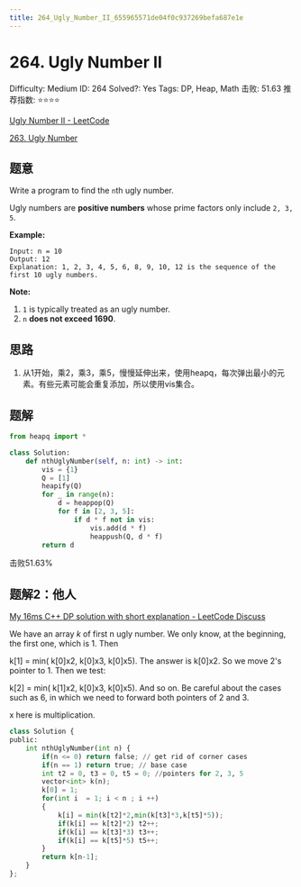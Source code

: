 ```yaml
---
title: 264_Ugly_Number_II_655965571de04f0c937269befa687e1e
---
```


# 264. Ugly Number II

Difficulty: Medium
ID: 264
Solved?: Yes
Tags: DP, Heap, Math
击败: 51.63
推荐指数: ⭐⭐⭐⭐

[Ugly Number II - LeetCode](https://leetcode.com/problems/ugly-number-ii/)

[263. Ugly Number](263%20Ugly%20Number%205cd2d96766e84ec6b7c9b053a1321d7b.md) 

## 题意

Write a program to find the `n`th ugly number.

Ugly numbers are **positive numbers** whose prime factors only include `2, 3, 5`.

**Example:**

```
Input: n = 10
Output: 12
Explanation: 1, 2, 3, 4, 5, 6, 8, 9, 10, 12 is the sequence of the first 10 ugly numbers.
```

**Note:**  

1. `1` is typically treated as an ugly number.
2. `n` **does not exceed 1690**.

## 思路

1. 从1开始，乘2，乘3，乘5，慢慢延伸出来，使用heapq，每次弹出最小的元素。有些元素可能会重复添加，所以使用vis集合。

## 题解

```python
from heapq import *

class Solution:
    def nthUglyNumber(self, n: int) -> int:
        vis = {1}
        Q = [1]
        heapify(Q)
        for _ in range(n):
            d = heappop(Q)
            for f in [2, 3, 5]:
                if d * f not in vis:
                    vis.add(d * f)
                    heappush(Q, d * f)
        return d
```

击败51.63%

## 题解2：他人

[My 16ms C++ DP solution with short explanation - LeetCode Discuss](https://leetcode.com/problems/ugly-number-ii/discuss/69364/My-16ms-C%2B%2B-DP-solution-with-short-explanation)

We have an array *k* of first n ugly number. We only know, at the beginning, the first one, which is 1. Then

k[1] = min( k[0]x2, k[0]x3, k[0]x5). The answer is k[0]x2. So we move 2's pointer to 1. Then we test:

k[2] = min( k[1]x2, k[0]x3, k[0]x5). And so on. Be careful about the cases such as 6, in which we need to forward both pointers of 2 and 3.

x here is multiplication.

```python
class Solution {
public:
    int nthUglyNumber(int n) {
        if(n <= 0) return false; // get rid of corner cases 
        if(n == 1) return true; // base case
        int t2 = 0, t3 = 0, t5 = 0; //pointers for 2, 3, 5
        vector<int> k(n);
        k[0] = 1;
        for(int i  = 1; i < n ; i ++)
        {
            k[i] = min(k[t2]*2,min(k[t3]*3,k[t5]*5));
            if(k[i] == k[t2]*2) t2++; 
            if(k[i] == k[t3]*3) t3++;
            if(k[i] == k[t5]*5) t5++;
        }
        return k[n-1];
    }
};
```